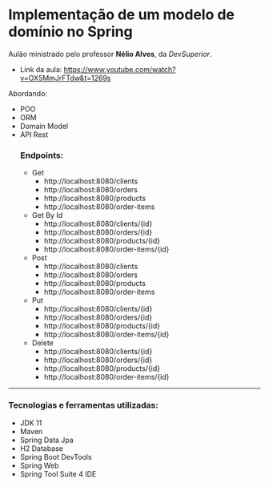 # Implementação de um modelo de domínio no Spring

Aulão ministrado pelo professor **Nélio Alves**, da *DevSuperior*.
- Link da aula: https://www.youtube.com/watch?v=OX5MmJrFTdw&t=1269s

Abordando:
- POO
- ORM
- Domain Model
- API Rest 
  ### Endpoints:
  - Get 
    - http://localhost:8080/clients
    - http://localhost:8080/orders
    - http://localhost:8080/products
    - http://localhost:8080/order-items
  - Get By Id
    - http://localhost:8080/clients/{id}
    - http://localhost:8080/orders/{id}
    - http://localhost:8080/products/{id}
    - http://localhost:8080/order-items/{id}
  - Post
    - http://localhost:8080/clients
    - http://localhost:8080/orders
    - http://localhost:8080/products
    - http://localhost:8080/order-items
  - Put
    - http://localhost:8080/clients/{id}
    - http://localhost:8080/orders/{id}
    - http://localhost:8080/products/{id}
    - http://localhost:8080/order-items/{id}
  - Delete
    - http://localhost:8080/clients/{id}
    - http://localhost:8080/orders/{id}
    - http://localhost:8080/products/{id}
    - http://localhost:8080/order-items/{id}

<hr>

### Tecnologias e ferramentas utilizadas:
- JDK 11
- Maven
- Spring Data Jpa
- H2 Database
- Spring Boot DevTools
- Spring Web
- Spring Tool Suite 4 IDE
